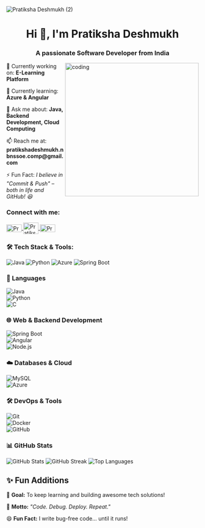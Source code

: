![Pratiksha Deshmukh (2)](https://github.com/user-attachments/assets/64365c87-1a69-4cb0-8be1-3fd301eddc1e)

<h1 align="center">Hi 👋, I'm Pratiksha Deshmukh</h1>
<h3 align="center">A passionate Software Developer from India</h3>
<img align="right" alt="coding" width="350" src="https://cdn.dribbble.com/users/17707/screenshots/2413754/rrr.gif">

<p>🔭 Currently working on: <strong>E-Learning Platform</strong></p>
        <p>🌱 Currently learning: <strong>Azure & Angular</strong></p>
        <p>💬 Ask me about: <strong>Java, Backend Development, Cloud Computing</strong></p>
        <p>📫 Reach me at: <strong>pratikshadeshmukh.nbnssoe.comp@gmail.com</strong></p>
        <p>⚡ Fun Fact: <em>I believe in "Commit & Push" – both in life and GitHub! 😆</em></p>

 <h3 align="left">Connect with me:</h3>
<p align="left">
  <a href="https://www.linkedin.com/in/pratiksha-bhausaheb-deshmukh" target="_blank">
    <img align="center" src="https://raw.githubusercontent.com/rahuldkjain/github-profile-readme-generator/master/src/images/icons/Social/linked-in-alt.svg" alt="Pratiksha Bhausaheb Deshmukh" height="20" width="40" />
       <a href="https://www.hackerrank.com/pratiksha_deshmukh" target="_blank">
    <img align="center" src="https://raw.githubusercontent.com/rahuldkjain/github-profile-readme-generator/master/src/images/icons/Social/hackerrank.svg" alt="Pratiksha Deshmukh HackerRank" height="30" width="40" />
  </a>
  </a>
  <a href="https://www.kaggle.com/pratikshadeshmukh" target="_blank">
    <img align="center" src="https://raw.githubusercontent.com/rahuldkjain/github-profile-readme-generator/master/src/images/icons/Social/kaggle.svg" alt="Pratiksha Deshmukh Kaggle" height="20" width="40" />
  </a>

</p>

<h3 align="left">🛠 Tech Stack & Tools:</h3>

![Java](https://img.shields.io/badge/Java-ED8B00?style=for-the-badge&logo=openjdk&logoColor=white)
![Python](https://img.shields.io/badge/Python-3670A0?style=for-the-badge&logo=python&logoColor=ffdd54)
![Azure](https://img.shields.io/badge/Azure-0089D6?style=for-the-badge&logo=microsoft-azure&logoColor=white)
![Spring Boot](https://img.shields.io/badge/Spring_Boot-6DB33F?style=for-the-badge&logo=spring&logoColor=white)


### 🚀 Languages  
![Java](https://img.shields.io/badge/Java-ED8B00?style=for-the-badge&logo=openjdk&logoColor=white)  
![Python](https://img.shields.io/badge/Python-3670A0?style=for-the-badge&logo=python&logoColor=ffdd54)  
![C](https://img.shields.io/badge/C-00599C?style=for-the-badge&logo=c&logoColor=white)
 

### 🌐 Web & Backend Development  
![Spring Boot](https://img.shields.io/badge/Spring_Boot-6DB33F?style=for-the-badge&logo=spring&logoColor=white)  
![Angular](https://img.shields.io/badge/Angular-DD0031?style=for-the-badge&logo=angular&logoColor=white)  
![Node.js](https://img.shields.io/badge/Node.js-339933?style=for-the-badge&logo=node.js&logoColor=white)  

### ☁️ Databases & Cloud  
![MySQL](https://img.shields.io/badge/MySQL-4479A1?style=for-the-badge&logo=mysql&logoColor=white)  
![Azure](https://img.shields.io/badge/Azure-0089D6?style=for-the-badge&logo=microsoft-azure&logoColor=white)  

### 🛠 DevOps & Tools  
![Git](https://img.shields.io/badge/Git-F05032?style=for-the-badge&logo=git&logoColor=white)  
![Docker](https://img.shields.io/badge/Docker-2496ED?style=for-the-badge&logo=docker&logoColor=white)  
![GitHub](https://img.shields.io/badge/GitHub-181717?style=for-the-badge&logo=github&logoColor=white)  


### 📊 GitHub Stats
![GitHub Stats](https://github-readme-stats.vercel.app/api?username=pratiksha277&show_icons=true&theme=radical)
![GitHub Streak](https://github-readme-streak-stats.herokuapp.com/?user=pratiksha277&theme=radical)
![Top Languages](https://github-readme-stats.vercel.app/api/top-langs/?username=pratiksha277&layout=compact&theme=radical)

<h2>✨ Fun Additions</h2>

<p>🎯 <strong>Goal:</strong> To keep learning and building awesome tech solutions!</p>
<p>🚀 <strong>Motto:</strong> <em>"Code. Debug. Deploy. Repeat."</em></p>
<p>😄 <strong>Fun Fact:</strong> I write bug-free code… until it runs!</p>


           
